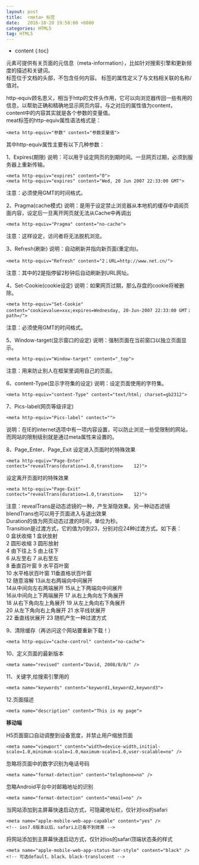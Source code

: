 ```yaml
---
layout: post
title:  <meta> 标签
date:   2016-10-20 19:58:00 +0800
categories: HTML5
tag: HTML5
---
```


* content
{:toc}

<meta> 元素可提供有关页面的元信息（meta-information），比如针对搜索引擎和更新频度的描述和关键词。  
<meta> 标签位于文档的头部，不包含任何内容。<meta> 标签的属性定义了与文档相关联的名称/值对。

http-equiv顾名思义，相当于http的文件头作用，它可以向浏览器传回一些有用的信息，以帮助正确和精确地显示网页内容，与之对应的属性值为content，content中的内容其实就是各个参数的变量值。   
meat标签的http-equiv属性语法格式是：

	<meta http-equiv="参数" content="参数变量值"> 

其中http-equiv属性主要有以下几种参数：

1、Expires(期限) 
说明：可以用于设定网页的到期时间。一旦网页过期，必须到服务器上重新传输。 

	<meta http-equiv="expires" content="0">
	<meta http-equiv="expires" content="Wed, 20 Jun 2007 22:33:00 GMT">  

注意：必须使用GMT的时间格式。 

2、Pragma(cache模式) 
说明：是用于设定禁止浏览器从本地机的缓存中调阅页面内容，设定后一旦离开网页就无法从Cache中再调出 

	<meta http-equiv="Pragma" content="no-cache">  

注意：这样设定，访问者将无法脱机浏览。 

3、Refresh(刷新) 
说明：自动刷新并指向新页面(重定向)。 

	<meta http-equiv="Refresh" content="2；URL=http://www.net.cn/">  

注意：其中的2是指停留2秒钟后自动刷新到URL网址。 

4、Set-Cookie(cookie设定) 
说明：如果网页过期，那么存盘的cookie将被删除。 

	<meta http-equiv="Set-Cookie" content="cookievalue=xxx;expires=Wednesday, 20-Jun-2007 22:33:00 GMT； path=/">  

注意：必须使用GMT的时间格式。 

5、Window-target(显示窗口的设定) 
说明：强制页面在当前窗口以独立页面显示。 

	<meta http-equiv="Window-target" content="_top">  

注意：用来防止别人在框架里调用自己的页面。 

6、content-Type(显示字符集的设定) 
说明：设定页面使用的字符集。 

	<meta http-equiv="content-Type" content="text/html; charset=gb2312">  


7、Pics-label(网页等级评定) 

	<meta http-equiv="Pics-label" contect="">  

说明：在IE的internet选项中有一项内容设置，可以防止浏览一些受限制的网站，而网站的限制级别就是通过meta属性来设置的。 

8、Page_Enter、Page_Exit 
设定进入页面时的特殊效果

	<meta http-equiv="Page-Enter"    contect="revealTrans(duration=1.0,transtion=    12)">    

设定离开页面时的特殊效果

	<meta http-equiv="Page-Exit"    contect="revealTrans(duration=1.0,transtion=    12)">    

注意：revealTrans是动态滤镜的一种，产生渐隐效果。另一种动态滤镜blendTrans也可以用于页面进入与退出效果  
Duration的值为网页动态过渡的时间，单位为秒。    
Transition是过渡方式，它的值为0到23，分别对应24种过渡方式。如下表：    
0    盒状收缩    1    盒状放射    
2    圆形收缩    3    圆形放射    
4    由下往上    5    由上往下    
6    从左至右    7    从右至左    
8    垂直百叶窗    9    水平百叶窗    
10    水平格状百叶窗    11垂直格状百叶窗    
12    随意溶解    13从左右两端向中间展开    
14从中间向左右两端展开    15从上下两端向中间展开    
16从中间向上下两端展开    17    从右上角向左下角展开    
18    从右下角向左上角展开    19    从左上角向右下角展开    
20    从左下角向右上角展开    21    水平线状展开    
22    垂直线状展开    23    随机产生一种过渡方式    

9、清除缓存（再访问这个网站要重新下载！） 

	<meta http-equiv="cache-control" content="no-cache">  


10、定义页面的最新版本

	<meta name="revised" content="David, 2008/8/8/" />  


11、关键字,给搜索引擎用的 

	<meta name="keywords" content="keyword1,keyword2,keyword3">  


12.页面描述 

	<meta name="description" content="This is my page">  

**移动端**  

H5页面窗口自动调整到设备宽度，并禁止用户缩放页面  

	<meta name="viewport" content="width=device-width,initial-scale=1.0,minimum-scale=1.0,maximum-scale=1.0,user-scalable=no" />

忽略将页面中的数字识别为电话号码  

	<meta name="format-detection" content="telephone=no" />

忽略Android平台中对邮箱地址的识别  

	<meta name="format-detection" content="email=no" />  

当网站添加到主屏幕快速启动方式，可隐藏地址栏，仅针对ios的safari  

	<meta name="apple-mobile-web-app-capable" content="yes" />
	<!-- ios7.0版本以后，safari上已看不到效果 -->

将网站添加到主屏幕快速启动方式，仅针对ios的safari顶端状态条的样式  

	<meta name="apple-mobile-web-app-status-bar-style" content="black" />
	<!-- 可选default、black、black-translucent -->